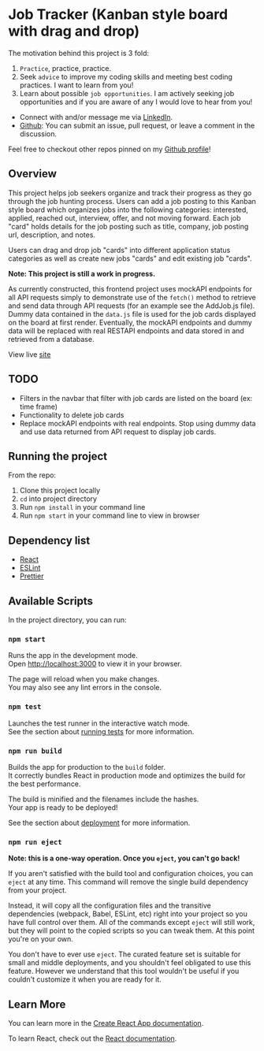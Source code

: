 # Job Tracker (Kanban style board with drag and drop)

The motivation behind this project is 3 fold:
1. `Practice`, practice, practice.
2. Seek `advice` to improve my coding skills and meeting best coding practices. I want to learn from you!
4. Learn about possible `job opportunities`. I am actively seeking job opportunities and if you are aware of any I would love to hear from you!

  - Connect with and/or message me via [LinkedIn](https://www.linkedin.com/in/austin-carman/).
  - [Github](https://github.com/austin-carman/tracker): You can submit an issue, pull request, or leave a comment in the discussion.
  
Feel free to checkout other repos pinned on my [Github profile](https://github.com/austin-carman/)!

## Overview

This project helps job seekers organize and track their progress as they go through the job hunting process. Users can add a job posting to this Kanban style board which organizes jobs into the following categories: interested, applied, reached out, interview, offer, and not moving forward. Each job "card" holds details for the job posting such as title, company, job posting url, description, and notes.

Users can drag and drop job "cards" into different application status categories as well as create new jobs "cards" and edit existing job "cards". 

**Note: This project is still a work in progress.**

As currently constructed, this frontend project uses mockAPI endpoints for all API requests simply to demonstrate use of the `fetch()` method to retrieve and send data through API requests (for an example see the AddJob.js file). Dummy data contained in the `data.js` file is used for the job cards displayed on the board at first render.  Eventually, the mockAPI endpoints and dummy data will be replaced with real RESTAPI endpoints and data stored in and retrieved from a database.

View live [site](https://job-tracker-three.vercel.app/)

## TODO

- Filters in the navbar that filter with job cards are listed on the board (ex: time frame)
- Functionality to delete job cards
- Replace mockAPI endpoints with real endpoints. Stop using dummy data and use data returned from API request to display job cards.

## Running the project

From the repo:
  1. Clone this project locally
  2. `cd` into project directory
  2. Run `npm install` in your command line
  3. Run `npm start` in your command line to view in browser

## Dependency list

- [React](https://react.dev/)
- [ESLint](https://eslint.org/)
- [Prettier](https://prettier.io/)

## Available Scripts

In the project directory, you can run:

### `npm start`

Runs the app in the development mode.\
Open [http://localhost:3000](http://localhost:3000) to view it in your browser.

The page will reload when you make changes.\
You may also see any lint errors in the console.

### `npm test`

Launches the test runner in the interactive watch mode.\
See the section about [running tests](https://facebook.github.io/create-react-app/docs/running-tests) for more information.

### `npm run build`

Builds the app for production to the `build` folder.\
It correctly bundles React in production mode and optimizes the build for the best performance.

The build is minified and the filenames include the hashes.\
Your app is ready to be deployed!

See the section about [deployment](https://facebook.github.io/create-react-app/docs/deployment) for more information.

### `npm run eject`

**Note: this is a one-way operation. Once you `eject`, you can't go back!**

If you aren't satisfied with the build tool and configuration choices, you can `eject` at any time. This command will remove the single build dependency from your project.

Instead, it will copy all the configuration files and the transitive dependencies (webpack, Babel, ESLint, etc) right into your project so you have full control over them. All of the commands except `eject` will still work, but they will point to the copied scripts so you can tweak them. At this point you're on your own.

You don't have to ever use `eject`. The curated feature set is suitable for small and middle deployments, and you shouldn't feel obligated to use this feature. However we understand that this tool wouldn't be useful if you couldn't customize it when you are ready for it.

## Learn More

You can learn more in the [Create React App documentation](https://facebook.github.io/create-react-app/docs/getting-started).

To learn React, check out the [React documentation](https://reactjs.org/).
